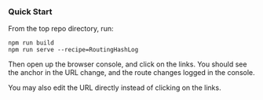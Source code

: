 ### Quick Start
From the top repo directory, run:
```
npm run build
npm run serve --recipe=RoutingHashLog
```

Then open up the browser console, and click on the links.
You should see the anchor in the URL change, and the route changes logged in the console.

You may also edit the URL directly instead of clicking on the links.
